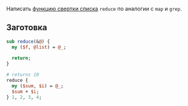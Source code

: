 Написать [функцию свертки списка](https://ru.wikipedia.org/wiki/%D0%A1%D0%B2%D1%91%D1%80%D1%82%D0%BA%D0%B0_%D1%81%D0%BF%D0%B8%D1%81%D0%BA%D0%B0) `reduce` по аналогии с `map` и `grep`.

Заготовка
---------

```perl
sub reduce(&@) {
  my ($f, @list) = @_;
  
  return;
}

# returns 10
reduce {
  my ($sum, $i) = @_;
  $sum + $i;
} 1, 2, 3, 4;
```
